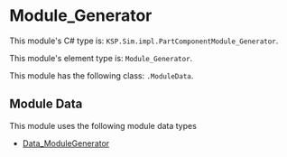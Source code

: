 # Module_Generator

This module's C# type is: `KSP.Sim.impl.PartComponentModule_Generator`.

This module's element type is: `Module_Generator`.

This module has the following class: `.ModuleData`.

## Module Data

This module uses the following module data types

- [Data_ModuleGenerator](Data_ModuleGenerator.md)
